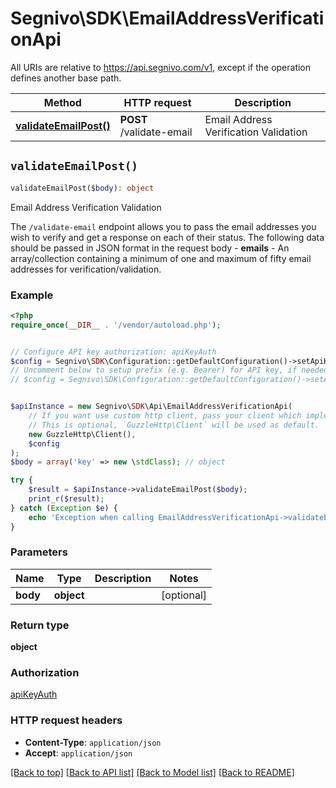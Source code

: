 # Segnivo\SDK\EmailAddressVerificationApi

All URIs are relative to https://api.segnivo.com/v1, except if the operation defines another base path.

| Method | HTTP request | Description |
| ------------- | ------------- | ------------- |
| [**validateEmailPost()**](EmailAddressVerificationApi.md#validateEmailPost) | **POST** /validate-email | Email Address Verification Validation |


## `validateEmailPost()`

```php
validateEmailPost($body): object
```

Email Address Verification Validation

The `/validate-email` endpoint allows you to pass the email addresses you wish to verify and get a response on each of their status.  The following data should be passed in JSON format in the request body  - **emails** - An array/collection containing a minimum of one and maximum of fifty email addresses for verification/validation.

### Example

```php
<?php
require_once(__DIR__ . '/vendor/autoload.php');


// Configure API key authorization: apiKeyAuth
$config = Segnivo\SDK\Configuration::getDefaultConfiguration()->setApiKey('X-API-KEY', 'YOUR_API_KEY');
// Uncomment below to setup prefix (e.g. Bearer) for API key, if needed
// $config = Segnivo\SDK\Configuration::getDefaultConfiguration()->setApiKeyPrefix('X-API-KEY', 'Bearer');


$apiInstance = new Segnivo\SDK\Api\EmailAddressVerificationApi(
    // If you want use custom http client, pass your client which implements `GuzzleHttp\ClientInterface`.
    // This is optional, `GuzzleHttp\Client` will be used as default.
    new GuzzleHttp\Client(),
    $config
);
$body = array('key' => new \stdClass); // object

try {
    $result = $apiInstance->validateEmailPost($body);
    print_r($result);
} catch (Exception $e) {
    echo 'Exception when calling EmailAddressVerificationApi->validateEmailPost: ', $e->getMessage(), PHP_EOL;
}
```

### Parameters

| Name | Type | Description  | Notes |
| ------------- | ------------- | ------------- | ------------- |
| **body** | **object**|  | [optional] |

### Return type

**object**

### Authorization

[apiKeyAuth](../../README.md#apiKeyAuth)

### HTTP request headers

- **Content-Type**: `application/json`
- **Accept**: `application/json`

[[Back to top]](#) [[Back to API list]](../../README.md#endpoints)
[[Back to Model list]](../../README.md#models)
[[Back to README]](../../README.md)
